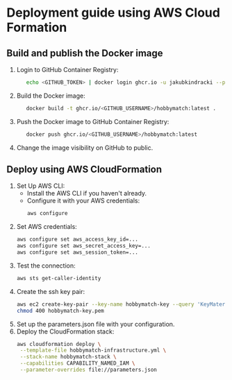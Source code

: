 # Deployment guide using AWS Cloud Formation

## Build and publish the Docker image
1. Login to GitHub Container Registry:
   ```bash
      echo <GITHUB_TOKEN> | docker login ghcr.io -u jakubkindracki --password-stdin
   ```
2. Build the Docker image:
   ```bash
      docker build -t ghcr.io/<GITHUB_USERNAME>/hobbymatch:latest .
   ```
3. Push the Docker image to GitHub Container Registry:
   ```bash
      docker push ghcr.io/<GITHUB_USERNAME>/hobbymatch:latest
   ```
4. Change the image visibility on GitHub to public.

## Deploy using AWS CloudFormation
1. Set Up AWS CLI:
   - Install the AWS CLI if you haven't already.
   - Configure it with your AWS credentials:
     ```bash
     aws configure
     ```
2. Set AWS credentials:
    ```bash
    aws configure set aws_access_key_id=...
    aws configure set aws_secret_access_key=...
    aws configure set aws_session_token=...
    ```
3. Test the connection:
   ```bash
   aws sts get-caller-identity
   ```
4. Create the ssh key pair:
   ```bash
   aws ec2 create-key-pair --key-name hobbymatch-key --query 'KeyMaterial' --output text > hobbymatch-key.pem
   chmod 400 hobbymatch-key.pem
   ```
5. Set up the parameters.json file with your configuration.
6. Deploy the CloudFormation stack:
   ```bash
   aws cloudformation deploy \
    --template-file hobbymatch-infrastructure.yml \
    --stack-name hobbymatch-stack \
    --capabilities CAPABILITY_NAMED_IAM \
    --parameter-overrides file://parameters.json
   ```